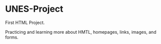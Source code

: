 # UNES-Project

First HTML Project.

Practicing and learning more about HMTL, homepages, links, images, and forms.

